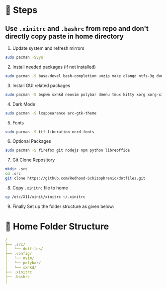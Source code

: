 # 🤖 Steps 
## Use ```.xinitrc``` and ```.bashrc``` from repo and don't directly copy paste in home directory

1. Update system and refresh mirrors
```sh 
sudo pacman -Syyu
```

2. Install needed packages (if not installed)
```sh 
sudo pacman -S base-devel bash-completion unzip make clangd ntfs-3g dunst sof-firmware sof-tools libnotify
```

3. Install GUI related packages
```sh 
sudo pacman -S bspwm sxhkd neovim polybar dmenu tmux kitty xorg xorg-xinit pcmanfm make clangd redshift python-pywal neofetch xrandr arandr
```

4. Dark Mode
```sh 
sudo pacman -S lxappearance arc-gtk-theme
```

5. Fonts
```sh 
sudo pacman -S ttf-liberation nerd-fonts
```

6. Optional Packages
```sh 
sudo pacman -S firefox git nodejs npm python libreoffice  
```

7. Git Clone Repository
```sh 
mkdir .src
cd .src
git clone https://github.com/Redhood-Schizophrenic/dotfiles.git
```

8. Copy ```.xinitrc``` file to home
```sh 
cp /etc/X11/xinit/xinitrc ~/.xinitrc
```

9. Finally Set up the folder structure as given below:

# 🚀 Home Folder Structure


```yaml
/
├── .src/
│   └── dotfiles/
├── .config/
│   └── nvim/
│   └── polybar/
│   └── sxhkd/
├── .xinitrc
├── .bashrc
│   
```

